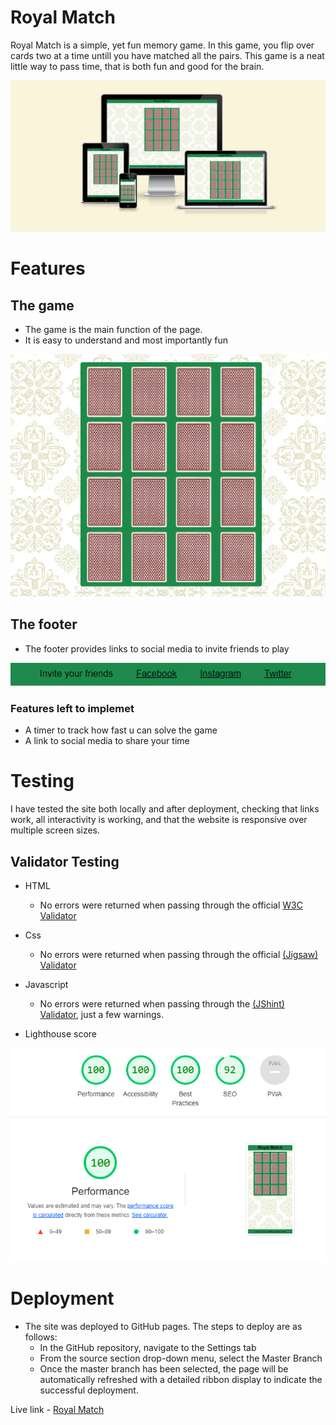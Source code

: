 # Royal Match
Royal Match is a simple, yet fun memory game. In this game, you flip over cards two at a time untill you have matched all the pairs. This game is a neat little way to pass time, that is both fun and good for the brain.

![Mockup picture on different screen types](assets/readme-images/mockup.png)

# Features

## The game

* The game is the main function of the page. 
* It is easy to understand and most importantly fun
  
![Screenshot of game](assets/readme-images/game.png)

## The footer

* The footer provides links to social media to invite friends to play

![Screenshot of footer](assets/readme-images/footer.png)

### Features left to implemet

* A timer to track how fast u can solve the game
* A link to social media to share your time

# Testing
I have tested the site both locally and after deployment, checking that links work, all interactivity is working, and that the website is responsive over multiple screen sizes.

## Validator Testing

* HTML
  - No errors were returned when passing through the official [W3C Validator](https://validator.w3.org/#validate_by_input)

* Css
  - No errors were returned when passing through the official [(Jigsaw) Validator](https://jigsaw.w3.org/css-validator/#validate_by_input)

* Javascript
  - No errors were returned when passing through the [(JShint) Validator](https://jshint.com/), just a few warnings.

* Lighthouse score
  
![](assets/readme-images/lighthouse-score.png)

# Deployment

* The site was deployed to GitHub pages. The steps to deploy are as follows:
  * In the GitHub repository, navigate to the Settings tab
  * From the source section drop-down menu, select the Master Branch
  * Once the master branch has been selected, the page will be automatically refreshed with a detailed ribbon display to indicate the successful deployment.

Live link - [Royal Match](https://justinfourie1993.github.io/Royal-Match/)
  